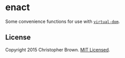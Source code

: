 # enact

Some convenience functions for use with [`virtual-dom`](https://github.com/Matt-Esch/virtual-dom).


## License

Copyright 2015 Christopher Brown. [MIT Licensed](http://chbrown.github.io/licenses/MIT/#2015).
